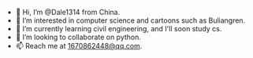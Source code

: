 - 👋 Hi, I’m @Dale1314 from China.
- 👀 I’m interested in computer science and cartoons such as Buliangren.
- 🌱 I’m currently learning civil engineering, and I'll soon study cs.
- 💞️ I’m looking to collaborate on python.
- 📫 Reach me at 1670862448@qq.com.

<!---
Dale1314/Dale1314 is a ✨ special ✨ repository because its `README.md` (this file) appears on your GitHub profile.
You can click the Preview link to take a look at your changes.
--->

